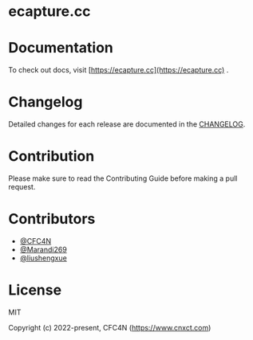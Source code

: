 # ecapture.cc

# Documentation
To check out docs, visit [https://ecapture.cc](https://ecapture.cc) .

# Changelog
Detailed changes for each release are documented in the [CHANGELOG](CHANGELOG.md).

# Contribution
Please make sure to read the Contributing Guide before making a pull request.

# Contributors
- [@CFC4N](https://github.com/CFC4N)
- [@Marandi269](https://github.com/Marandi269)
- [@liushengxue](https://github.com/liushengxue)

# License
MIT

Copyright (c) 2022-present, CFC4N (https://www.cnxct.com)
